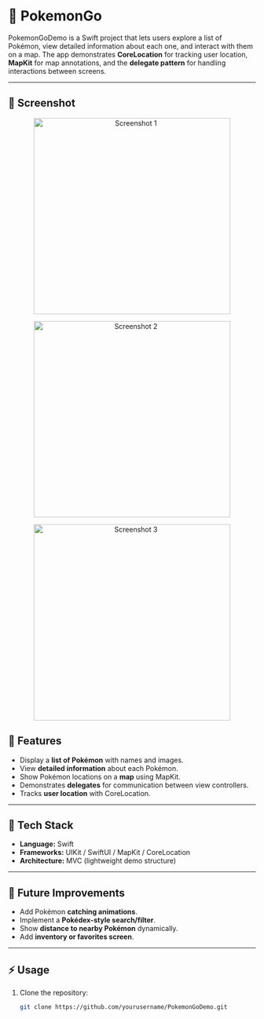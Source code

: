# 🐾 PokemonGo

PokemonGoDemo is a Swift project that lets users explore a list of Pokémon, view detailed information about each one, and interact with them on a map. The app demonstrates **CoreLocation** for tracking user location, **MapKit** for map annotations, and the **delegate pattern** for handling interactions between screens.  

---

## 📸 Screenshot


<p align="center">
  <img src="https://github.com/user-attachments/assets/0b8ca74b-2ead-4a67-bdfd-99aa81c6cf87" alt="Screenshot 1" width="400"/>
</p>

<p align="center">
  <img src="https://github.com/user-attachments/assets/84e6882c-b870-4c02-a14f-2b4f22f5f307" alt="Screenshot 2" width="400"/>
</p>

<p align="center">
  <img src="https://github.com/user-attachments/assets/9851b51d-156d-40c3-ae37-17b7cbf736f4" alt="Screenshot 3" width="400"/>
</p>


## 🔹 Features
- Display a **list of Pokémon** with names and images.  
- View **detailed information** about each Pokémon.  
- Show Pokémon locations on a **map** using MapKit.  
- Demonstrates **delegates** for communication between view controllers.  
- Tracks **user location** with CoreLocation.  

---

## 🔹 Tech Stack
- **Language:** Swift  
- **Frameworks:** UIKit / SwiftUI / MapKit / CoreLocation  
- **Architecture:** MVC (lightweight demo structure)  

---

## 🔹 Future Improvements
- Add Pokémon **catching animations**.  
- Implement a **Pokédex-style search/filter**.  
- Show **distance to nearby Pokémon** dynamically.  
- Add **inventory or favorites screen**.  

---

## ⚡ Usage
1. Clone the repository:  
   ```bash
   git clone https://github.com/yourusername/PokemonGoDemo.git

